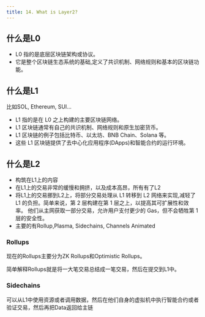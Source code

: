 ```yaml
---
title: 14. What is Layer2?
---
```

## 什么是L0

- L0 指的是底层区块链架构或协议。
- 它是整个区块链生态系统的基础,定义了共识机制、网络规则和基本的区块链功能。

## 什么是L1

比如SOL, Ethereum, SUI...

- L1 指的是在 L0 之上构建的主要区块链网络。
- L1 区块链通常有自己的共识机制、网络规则和原生加密货币。
- L1 区块链的例子包括比特币、以太坊、BNB Chain、Solana 等。
- 这些 L1 区块链提供了去中心化应用程序(DApps)和智能合约的运行环境。

## 什么是L2

- 构筑在L1上的内容
- 在L1上的交易非常的缓慢和拥挤，以及成本高昂，所有有了L2
- 将L1上的交易挪到L2上，将部分交易处理从 L1 转移到 L2 网络来实现,减轻了 L1 的负担。简单来说，第 2 层构建在第 1 层之上，以提高其可扩展性和效率。 他们从主网获取一部分交易，允许用户支付更少的 Gas，但不会牺牲第 1 层的安全性。
- 主要的有Rollup,Plasma, Sidechains, Channels Animated

### Rollups

现在的Rollups主要分为ZK Rollups和Optimistic Rollups。

简单解释Rollups就是将一大笔交易总结成一笔交易，然后在提交到L1中。



### Sidechains

可以从L1中使用资源或者调用数据，然后在他们自身的虚拟机中执行智能合约或者验证交易，然后再把Data返回给主链